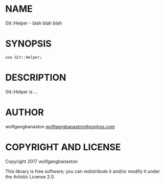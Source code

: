NAME
====

Git::Helper - blah blah blah

SYNOPSIS
========

    use Git::Helper;

DESCRIPTION
===========

Git::Helper is ...

AUTHOR
======

wolfgangbanaston <wolfgangbanaston@sophos.com>

COPYRIGHT AND LICENSE
=====================

Copyright 2017 wolfgangbanaston

This library is free software; you can redistribute it and/or modify it under the Artistic License 2.0.
